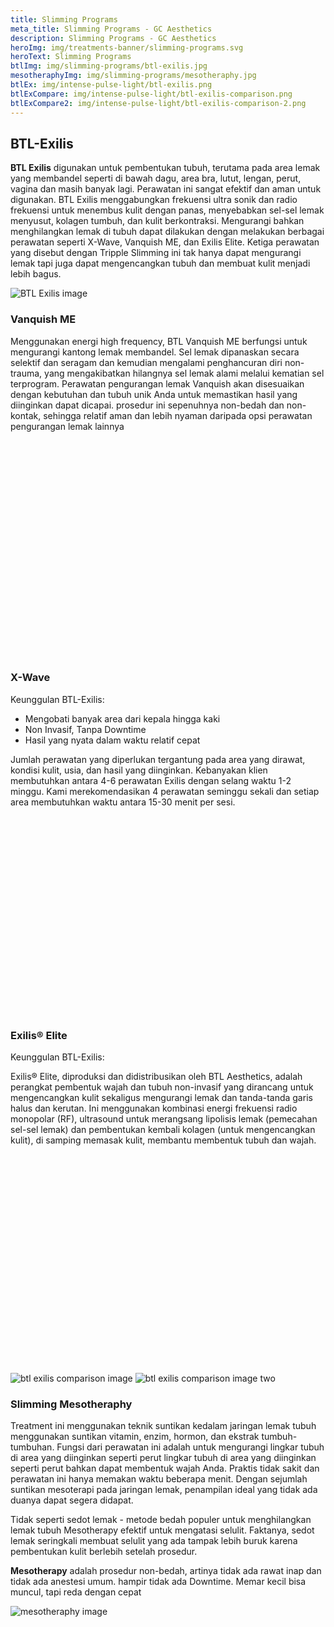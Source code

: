```yaml
---
title: Slimming Programs
meta_title: Slimming Programs - GC Aesthetics
description: Slimming Programs - GC Aesthetics
heroImg: img/treatments-banner/slimming-programs.svg
heroText: Slimming Programs
btlImg: img/slimming-programs/btl-exilis.jpg
mesotheraphyImg: img/slimming-programs/mesotheraphy.jpg
btlEx: img/intense-pulse-light/btl-exilis.png
btlExCompare: img/intense-pulse-light/btl-exilis-comparison.png
btlExCompare2: img/intense-pulse-light/btl-exilis-comparison-2.png
---
```


<div class="container mt-5">
<div class="row">
<div class="col-12 text-center">

## BTL-Exilis

</div>
<div class="col-12 mt-3">

**BTL Exilis** digunakan untuk pembentukan tubuh, terutama pada area lemak yang membandel seperti di bawah dagu, area bra,
lutut, lengan, perut, vagina dan masih banyak lagi. Perawatan ini sangat efektif dan aman untuk digunakan. BTL Exilis
menggabungkan frekuensi ultra sonik dan radio frekuensi untuk menembus kulit dengan panas, menyebabkan sel-sel lemak
menyusut, kolagen tumbuh, dan kulit berkontraksi. Mengurangi bahkan menghilangkan lemak di tubuh dapat dilakukan dengan
melakukan berbagai perawatan seperti X-Wave, Vanquish ME, dan Exilis Elite. Ketiga perawatan yang disebut dengan Tripple
Slimming ini tak hanya dapat mengurangi lemak tapi juga dapat mengencangkan tubuh dan membuat kulit menjadi lebih bagus.

<img :src="btlEx" class="w-100 object-fit-contain" alt="BTL Exilis image" />

</div>
</div>

<div class="row">

<div class="col-12 col-xl-6 mt-4">
<div class="card border-0" style="height: 550px;">
<div class="card-body c-bg-icon p-4 p-lg-5 d-flex flex-column justify-content-center" style="border-radius: 30px">

### Vanquish ME

Menggunakan energi high frequency, BTL Vanquish ME berfungsi untuk mengurangi kantong lemak membandel. Sel lemak dipanaskan secara selektif dan seragam dan kemudian mengalami penghancuran diri non-trauma, yang mengakibatkan hilangnya sel lemak alami melalui kematian sel terprogram. Perawatan pengurangan lemak Vanquish akan disesuaikan dengan kebutuhan dan tubuh unik Anda untuk memastikan hasil yang diinginkan dapat dicapai. prosedur ini sepenuhnya non-bedah dan non-kontak, sehingga relatif aman dan lebih nyaman daripada opsi perawatan pengurangan lemak lainnya

</div>
</div>
</div>

<div class="col-12 col-xl-6 mt-4"> 
<div class="card border-0" style="height: 550px;">
<div class="card-body c-bg-icon p-4 p-lg-5 d-flex flex-column justify-content-center" style="border-radius: 30px;">

### X-Wave

Keunggulan BTL-Exilis:

<ul class="dash">
<li>Mengobati banyak area dari kepala hingga kaki</li>
<li>Non Invasif, Tanpa Downtime</li>
<li>Hasil yang nyata dalam waktu relatif cepat</li>
</ul>

Jumlah perawatan yang diperlukan tergantung
pada area yang dirawat, kondisi kulit, usia, dan
hasil yang diinginkan. Kebanyakan klien
membutuhkan antara 4-6 perawatan Exilis dengan
selang waktu 1-2 minggu. Kami merekomendasikan
4 perawatan seminggu sekali dan setiap area
membutuhkan waktu antara 15-30 menit per sesi.

</div>
</div>
</div>

<div class="col-12 col-xl-6 mt-4"> 
<div class="card border-0" style="height: 550px;">
<div class="card-body c-bg-icon p-4 p-lg-5 d-flex flex-column justify-content-center" style="border-radius: 30px;">

### Exilis® Elite

Keunggulan BTL-Exilis:

Exilis® Elite, diproduksi dan didistribusikan oleh
BTL Aesthetics, adalah perangkat pembentuk
wajah dan tubuh non-invasif yang dirancang untuk
mengencangkan kulit sekaligus mengurangi lemak
dan tanda-tanda garis halus dan kerutan. Ini
menggunakan kombinasi energi frekuensi radio
monopolar (RF), ultrasound untuk merangsang
lipolisis lemak (pemecahan sel-sel lemak) dan
pembentukan kembali kolagen (untuk
mengencangkan kulit), di samping memasak kulit,
membantu membentuk tubuh dan wajah.

</div>
</div>
</div>

<div class="col-12 col-xl-6 mt-4">

<img :src="btlExCompare" class="w-100 h-50 object-fit-contain" alt="btl exilis comparison image" />

<img :src="btlExCompare2" class="w-100 h-50 object-fit-contain" alt="btl exilis comparison image two" />

</div>

</div>
</div>

<div class="container-fluid c-bg-icon mb-n5 mt-5 pb-5" >
<div class="container py-5">
<div class="row mt-4">
<div class="col-12">

### Slimming Mesotheraphy

Treatment ini menggunakan teknik suntikan kedalam jaringan lemak tubuh
menggunakan suntikan vitamin, enzim, hormon, dan ekstrak tumbuh-tumbuhan. Fungsi
dari perawatan ini adalah untuk mengurangi lingkar tubuh di area yang diinginkan
seperti perut lingkar tubuh di area yang diinginkan seperti perut bahkan
dapat membentuk wajah Anda. Praktis tidak sakit dan perawatan ini hanya memakan
waktu beberapa menit. Dengan sejumlah suntikan mesoterapi pada jaringan lemak,
penampilan ideal yang tidak ada duanya dapat segera didapat.

</div>

<div class="col-12 col-xl-6 mt-4">

Tidak seperti sedot lemak - metode bedah populer untuk menghilangkan lemak tubuh
Mesotherapy efektif untuk mengatasi selulit. Faktanya, sedot lemak seringkali
membuat selulit yang ada tampak lebih buruk karena pembentukan kulit berlebih
setelah prosedur.

**Mesotherapy** adalah prosedur non-bedah, artinya tidak ada rawat inap dan tidak ada
anestesi umum. hampir tidak ada Downtime. Memar kecil bisa muncul, tapi reda
dengan cepat

</div>
<div class="col-12 col-xl-6 mt-4">

<img :src="mesotheraphyImg" class="custom-img w-100 h-100shadow-sm" style="object-fit:contain;" alt="mesotheraphy image" />

</div>
</div>

</div>
